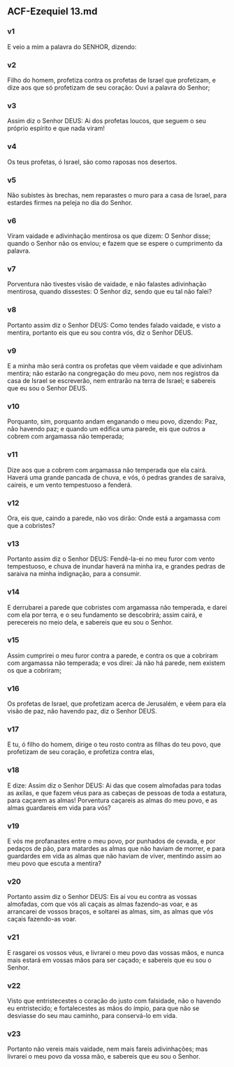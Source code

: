 ## ACF-Ezequiel 13.md
### v1
 E veio a mim a palavra do SENHOR, dizendo:
### v2
 Filho do homem, profetiza contra os profetas de Israel que profetizam, e dize aos que só profetizam de seu coração: Ouvi a palavra do Senhor;
### v3
 Assim diz o Senhor DEUS: Ai dos profetas loucos, que seguem o seu próprio espírito e que nada viram!
### v4
 Os teus profetas, ó Israel, são como raposas nos desertos.
### v5
 Não subistes às brechas, nem reparastes o muro para a casa de Israel, para estardes firmes na peleja no dia do Senhor.
### v6
 Viram vaidade e adivinhação mentirosa os que dizem: O Senhor disse; quando o Senhor não os enviou; e fazem que se espere o cumprimento da palavra.
### v7
 Porventura não tivestes visão de vaidade, e não falastes adivinhação mentirosa, quando dissestes: O Senhor diz, sendo que eu tal não falei?
### v8
 Portanto assim diz o Senhor DEUS: Como tendes falado vaidade, e visto a mentira, portanto eis que eu sou contra vós, diz o Senhor DEUS.
### v9
 E a minha mão será contra os profetas que vêem vaidade e que adivinham mentira; não estarão na congregação do meu povo, nem nos registros da casa de Israel se escreverão, nem entrarão na terra de Israel; e sabereis que eu sou o Senhor DEUS.
### v10
 Porquanto, sim, porquanto andam enganando o meu povo, dizendo: Paz, não havendo paz; e quando um edifica uma parede, eis que outros a cobrem com argamassa não temperada;
### v11
 Dize aos que a cobrem com argamassa não temperada que ela cairá. Haverá uma grande pancada de chuva, e vós, ó pedras grandes de saraiva, caireis, e um vento tempestuoso a fenderá.
### v12
 Ora, eis que, caindo a parede, não vos dirão: Onde está a argamassa com que a cobristes?
### v13
 Portanto assim diz o Senhor DEUS: Fendê-la-ei no meu furor com vento tempestuoso, e chuva de inundar haverá na minha ira, e grandes pedras de saraiva na minha indignação, para a consumir.
### v14
 E derrubarei a parede que cobristes com argamassa não temperada, e darei com ela por terra, e o seu fundamento se descobrirá; assim cairá, e perecereis no meio dela, e sabereis que eu sou o Senhor.
### v15
 Assim cumprirei o meu furor contra a parede, e contra os que a cobriram com argamassa não temperada; e vos direi: Já não há parede, nem existem os que a cobriram;
### v16
 Os profetas de Israel, que profetizam acerca de Jerusalém, e vêem para ela visão de paz, não havendo paz, diz o Senhor DEUS.
### v17
 E tu, ó filho do homem, dirige o teu rosto contra as filhas do teu povo, que profetizam de seu coração, e profetiza contra elas,
### v18
 E dize: Assim diz o Senhor DEUS: Ai das que cosem almofadas para todas as axilas, e que fazem véus para as cabeças de pessoas de toda a estatura, para caçarem as almas! Porventura caçareis as almas do meu povo, e as almas guardareis em vida para vós?
### v19
 E vós me profanastes entre o meu povo, por punhados de cevada, e por pedaços de pão, para matardes as almas que não haviam de morrer, e para guardardes em vida as almas que não haviam de viver, mentindo assim ao meu povo que escuta a mentira?
### v20
 Portanto assim diz o Senhor DEUS: Eis aí vou eu contra as vossas almofadas, com que vós ali caçais as almas fazendo-as voar, e as arrancarei de vossos braços, e soltarei as almas, sim, as almas que vós caçais fazendo-as voar.
### v21
 E rasgarei os vossos véus, e livrarei o meu povo das vossas mãos, e nunca mais estará em vossas mãos para ser caçado; e sabereis que eu sou o Senhor.
### v22
 Visto que entristecestes o coração do justo com falsidade, não o havendo eu entristecido; e fortalecestes as mãos do ímpio, para que não se desviasse do seu mau caminho, para conservá-lo em vida.
### v23
 Portanto não vereis mais vaidade, nem mais fareis adivinhações; mas livrarei o meu povo da vossa mão, e sabereis que eu sou o Senhor.
